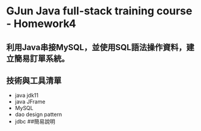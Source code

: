 # GJun Java full-stack training course - Homework4
## 利用Java串接MySQL，並使用SQL語法操作資料，建立簡易訂單系統。
## 技術與工具清單
- java jdk11
- java JFrame
- MySQL
- dao design pattern
- jdbc
##簡易說明
